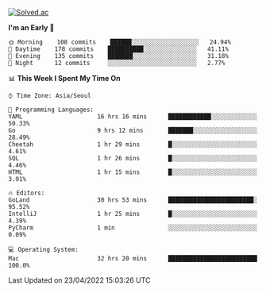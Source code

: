 [![Solved.ac](http://mazassumnida.wtf/api/v2/generate_badge?boj=kuckjwi)](https://solved.ac/kuckjwi)
<!--START_SECTION:waka-->
**I'm an Early 🐤** 

```text
🌞 Morning    108 commits    ██████░░░░░░░░░░░░░░░░░░░   24.94% 
🌆 Daytime    178 commits    ██████████░░░░░░░░░░░░░░░   41.11% 
🌃 Evening    135 commits    ███████░░░░░░░░░░░░░░░░░░   31.18% 
🌙 Night      12 commits     ░░░░░░░░░░░░░░░░░░░░░░░░░   2.77%

```


📊 **This Week I Spent My Time On** 

```text
⌚︎ Time Zone: Asia/Seoul

💬 Programming Languages: 
YAML                     16 hrs 16 mins      ████████████░░░░░░░░░░░░░   50.33% 
Go                       9 hrs 12 mins       ███████░░░░░░░░░░░░░░░░░░   28.49% 
Cheetah                  1 hr 29 mins        █░░░░░░░░░░░░░░░░░░░░░░░░   4.61% 
SQL                      1 hr 26 mins        █░░░░░░░░░░░░░░░░░░░░░░░░   4.46% 
HTML                     1 hr 15 mins        █░░░░░░░░░░░░░░░░░░░░░░░░   3.91%

🔥 Editors: 
GoLand                   30 hrs 53 mins      ████████████████████████░   95.52% 
IntelliJ                 1 hr 25 mins        █░░░░░░░░░░░░░░░░░░░░░░░░   4.39% 
PyCharm                  1 min               ░░░░░░░░░░░░░░░░░░░░░░░░░   0.09%

💻 Operating System: 
Mac                      32 hrs 20 mins      █████████████████████████   100.0%

```


 Last Updated on 23/04/2022 15:03:26 UTC
<!--END_SECTION:waka-->
